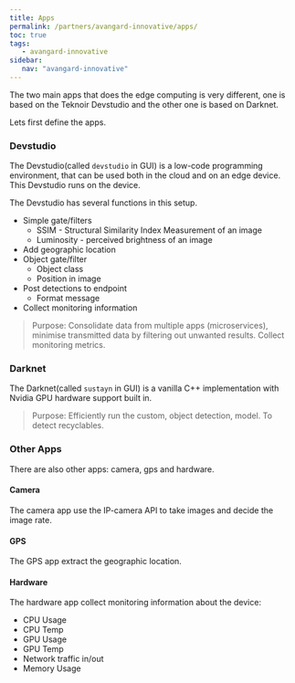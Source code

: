 ```yaml
---
title: Apps
permalink: /partners/avangard-innovative/apps/
toc: true
tags:
   - avangard-innovative
sidebar:
   nav: "avangard-innovative"
---
```

 
The two main apps that does the edge computing is very different, one is based on the Teknoir Devstudio and the other one is
based on Darknet.

Lets first define the apps.

### Devstudio
The Devstudio(called `devstudio` in GUI) is a low-code programming environment, that can be used both in the cloud and on an edge device.
This Devstudio runs on the device.

The Devstudio has several functions in this setup.
* Simple gate/filters
   * SSIM - Structural Similarity Index Measurement of an image
   * Luminosity - perceived brightness of an image
* Add geographic location
* Object gate/filter
   * Object class
   * Position in image
* Post detections to endpoint
   * Format message
* Collect monitoring information

> Purpose: Consolidate data from multiple apps (microservices), minimise transmitted data by filtering out unwanted 
> results. Collect monitoring metrics.

### Darknet
The Darknet(called `sustayn` in GUI) is a vanilla C++ implementation with Nvidia GPU hardware support built in.

> Purpose: Efficiently run the custom, object detection, model. To detect recyclables.

### Other Apps
There are also other apps: camera, gps and hardware.

#### Camera
The camera app use the IP-camera API to take images and decide the image rate.

#### GPS
The GPS app extract the geographic location.
 
#### Hardware
The hardware app collect monitoring information about the device:
* CPU Usage
* CPU Temp
* GPU Usage
* GPU Temp
* Network traffic in/out
* Memory Usage
